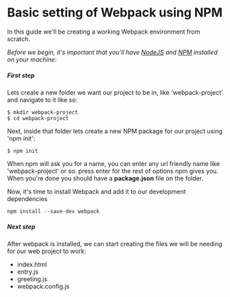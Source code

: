 # Basic setting of Webpack using NPM

In this guide we'll be creating a working Webpack environment from scratch.

_Before we begin, it's important that you'll have [NodeJS](https://nodejs.org/) and [NPM](https://www.npmjs.com/
) installed on your machine:_

##### First step

Lets create a new folder we want our project to be in, like 'webpack-project' and navigate to it like so:

```
$ mkdir webpack-project
$ cd webpack-project
```

Next, inside that folder lets create a new NPM package for our project using 'npm init':
```
$ npm init
```
When npm will ask you for a name, you can enter any url friendly name like 'webpack-project' or so. 
press enter for the rest of options npm gives you. When you're done you should have a **package.json** file on the folder.

Now, it's time to install Webpack and add it to our development dependencies

```
npm install --save-dev webpack
```

##### Next step

After webpack is installed, we can start creating the files we will be needing for our web project to work:

* index.html
* entry.js
* greeting.js
* webpack.config.js

